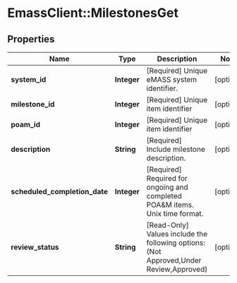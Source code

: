 # EmassClient::MilestonesGet

## Properties
Name | Type | Description | Notes
------------ | ------------- | ------------- | -------------
**system_id** | **Integer** | [Required] Unique eMASS system identifier. | [optional] 
**milestone_id** | **Integer** | [Required] Unique item identifier | [optional] 
**poam_id** | **Integer** | [Required] Unique item identifier | [optional] 
**description** | **String** | [Required] Include milestone description. | [optional] 
**scheduled_completion_date** | **Integer** | [Required] Required for ongoing and completed POA&amp;M items. Unix time format. | [optional] 
**review_status** | **String** | [Read-Only] Values include the following options: (Not Approved,Under Review,Approved) | [optional] 

